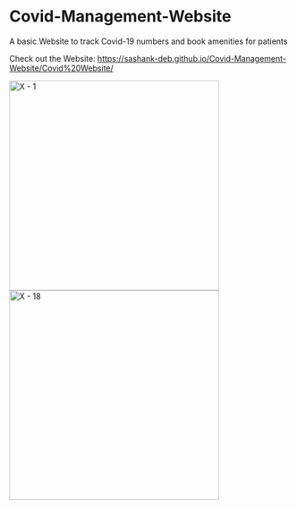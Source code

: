 # Covid-Management-Website
A basic Website to track Covid-19 numbers and book amenities for patients

Check out the Website:
https://sashank-deb.github.io/Covid-Management-Website/Covid%20Website/

<img width="375" alt="X - 1" src="https://user-images.githubusercontent.com/69194538/128361398-3f889e73-dd96-4fdd-92dc-224bdcdf8323.png"><img width="375" alt="X - 18" src="https://user-images.githubusercontent.com/69194538/128362972-d76b9e3f-07b7-434a-a05e-3d6c59aca7d8.png">



